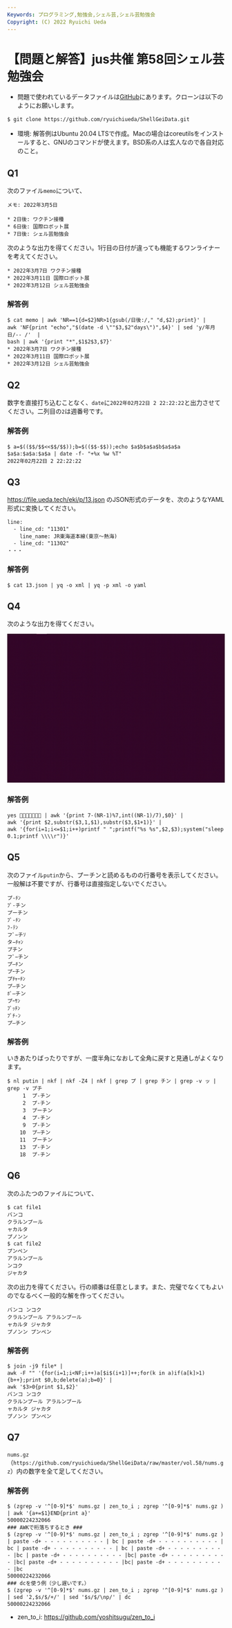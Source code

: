 ```yaml
---
Keywords: プログラミング,勉強会,シェル芸,シェル芸勉強会
Copyright: (C) 2022 Ryuichi Ueda
---
```


# 【問題と解答】jus共催 第58回シェル芸勉強会

* 問題で使われているデータファイルは[GitHub](https://github.com/ryuichiueda/ShellGeiData/tree/master/vol.58)にあります。クローンは以下のようにお願いします。

```bash
$ git clone https://github.com/ryuichiueda/ShellGeiData.git
```

* 環境: 解答例はUbuntu 20.04 LTSで作成。Macの場合はcoreutilsをインストールすると、GNUのコマンドが使えます。BSD系の人は玄人なので各自対応のこと。


## Q1

次のファイル`memo`について、

```
メモ: 2022年3月5日

* 2日後: ワクチン接種
* 6日後: 国際ロボット展
* 7日後: シェル芸勉強会
```

次のような出力を得てください。1行目の日付が違っても機能するワンライナーを考えてください。

```
* 2022年3月7日 ワクチン接種
* 2022年3月11日 国際ロボット展
* 2022年3月12日 シェル芸勉強会
```

### 解答例

```
$ cat memo | awk 'NR==1{d=$2}NR>1{gsub(/日後:/," "d,$2);print}' |
awk 'NF{print "echo","$(date -d \""$3,$2"days\")",$4}' | sed 'y/年月日/-- /'  |
bash | awk '{print "*",$1$2$3,$7}'
* 2022年3月7日 ワクチン接種
* 2022年3月11日 国際ロボット展
* 2022年3月12日 シェル芸勉強会
```

## Q2

数字を直接打ち込むことなく、`date`に`2022年02月22日 2 22:22:22`と出力させてください。二列目の`2`は週番号です。

### 解答例

```
$ a=$(($$/$$<<$$/$$));b=$(($$-$$));echo $a$b$a$a$b$a$a$a $a$a:$a$a:$a$a | date -f- "+%x %w %T"
2022年02月22日 2 22:22:22
```

## Q3

https://file.ueda.tech/eki/p/13.json のJSON形式のデータを、次のようなYAML形式に変換してください。

```
line:
  - line_cd: "11301"
    line_name: JR東海道本線(東京～熱海)
  - line_cd: "11302"
・・・
```

### 解答例

```
$ cat 13.json | yq -o xml | yq -p xml -o yaml
```

## Q4

次のような出力を得てください。

![](unko_move.gif)


### 解答例

```
yes 💩💩💩💩💩💩💩 | awk '{print 7-(NR-1)%7,int((NR-1)/7),$0}' |
awk '{print $2,substr($3,1,$1),substr($3,$1+1)}' |
awk '{for(i=1;i<=$1;i++)printf " ";printf("%s %s",$2,$3);system("sleep 0.1;printf \\\\r")}'
```


## Q5

次のファイル`putin`から、プーチンと読めるものの行番号を表示してください。一般解は不要ですが、行番号は直接指定しないでください。


```
プ-ﾁﾝ
ﾌﾟ‐チン
プーチン
ﾌﾟ‑ﾁﾝ
ﾌ‑ﾃﾝ
フﾟ−チｿ
タ−ﾁｬﾝ
プチン
フﾟ−チン
プ–ﾁン
プｰチン
プﾁｬｰﾁﾝ
プ―チン
ﾎﾟ―チン
プｰｻﾝ
ﾌﾟｯﾁﾝ
ﾌﾟﾁ-ﾝ
プ—チン
```

### 解答例

いきあたりばったりですが、一度半角になおして全角に戻すと見通しがよくなります。

```
$ nl putin | nkf | nkf -Z4 | nkf | grep プ | grep チン | grep -v ッ | grep -v プチ
     1	プ-チン
     2	プ‐チン
     3	プーチン
     4	プ‑チン
     9	プ-チン
    10	プ–チン
    11	プーチン
    13	プ-チン
    18	プ-チン
```


## Q6 

次のふたつのファイルについて、

```
$ cat file1
バンコ
クラルンプール
ャカルタ
プノンン
$ cat file2
プンペン
アラルンプール
ンコク
ジャカタ
```

次の出力を得てください。行の順番は任意とします。また、完璧でなくてもよいのでなるべく一般的な解を作ってください。

```
バンコ ンコク
クラルンプール アラルンプール
ャカルタ ジャカタ
プノンン プンペン
```

### 解答例

```
$ join -j9 file* |
awk -F "" '{for(i=1;i<NF;i++)a[$i$(i+1)]++;for(k in a)if(a[k]>1){b++};print $0,b;delete(a);b=0}' |
awk '$3>0{print $1,$2}'
バンコ ンコク
クラルンプール アラルンプール
ャカルタ ジャカタ
プノンン プンペン
```

## Q7

`nums.gz`（`https://github.com/ryuichiueda/ShellGeiData/raw/master/vol.58/nums.gz`）内の数字を全て足してください。


### 解答例

```
$ (zgrep -v '^[0-9]*$' nums.gz | zen_to_i ; zgrep '^[0-9]*$' nums.gz ) | awk '{a+=$1}END{print a}'
50000224232066
### AWKで桁落ちするとき ###
$ (zgrep -v '^[0-9]*$' nums.gz | zen_to_i ; zgrep '^[0-9]*$' nums.gz ) | paste -d+ - - - - - - - - - - | bc | paste -d+ - - - - - - - - - - | bc | paste -d+ - - - - - - - - - - | bc | paste -d+ - - - - - - - - - - |bc | paste -d+ - - - - - - - - - - |bc| paste -d+ - - - - - - - - - - |bc| paste -d+ - - - - - - - - - - |bc| paste -d+ - - - - - - - - - - |bc
50000224232066
### dcを使う例（少し遅いです。）
$ (zgrep -v '^[0-9]*$' nums.gz | zen_to_i ; zgrep '^[0-9]*$' nums.gz ) | sed '2,$s/$/+/' | sed '$s/$/\np/' | dc
50000224232066
```

* zen_to_i: https://github.com/yoshitsugu/zen_to_i


